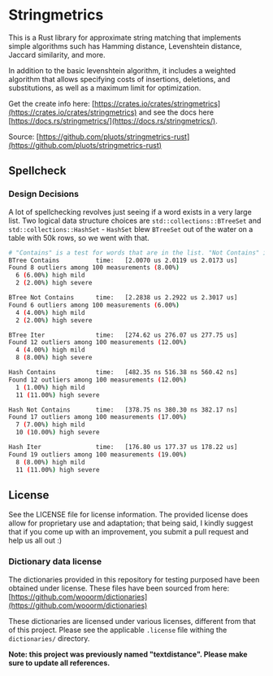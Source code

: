 # Stringmetrics

This is a Rust library for approximate string matching that implements simple
algorithms such has Hamming distance, Levenshtein distance, Jaccard similarity,
and more.

In addition to the basic levenshtein algorithm, it includes a weighted algorithm
that allows specifying costs of insertions, deletions, and substitutions, as
well as a maximum limit for optimization.

Get the create info here:
[https://crates.io/crates/stringmetrics](https://crates.io/crates/stringmetrics)
and see the docs here
[https://docs.rs/stringmetrics/](https://docs.rs/stringmetrics/).

Source:
[https://github.com/pluots/stringmetrics-rust](https://github.com/pluots/stringmetrics-rust)


## Spellcheck

### Design Decisions

A lot of spellchecking revolves just seeing if a word exists in a very large
list. Two logical data structure choices are  `std::collections::BTreeSet` and
`std::collections::HashSet` - `HashSet` blew `BTreeSet` out of the water on a
table with 50k rows, so we went with that.

```bash
# "Contains" is a test for words that are in the list. "Not Contains" is a test for
BTree Contains          time:   [2.0070 us 2.0119 us 2.0173 us]
Found 8 outliers among 100 measurements (8.00%)
  6 (6.00%) high mild
  2 (2.00%) high severe

BTree Not Contains      time:   [2.2838 us 2.2922 us 2.3017 us]
Found 6 outliers among 100 measurements (6.00%)
  4 (4.00%) high mild
  2 (2.00%) high severe

BTree Iter              time:   [274.62 us 276.07 us 277.75 us]
Found 12 outliers among 100 measurements (12.00%)
  4 (4.00%) high mild
  8 (8.00%) high severe

Hash Contains           time:   [482.35 ns 516.38 ns 560.42 ns]
Found 12 outliers among 100 measurements (12.00%)
  1 (1.00%) high mild
  11 (11.00%) high severe

Hash Not Contains       time:   [378.75 ns 380.30 ns 382.17 ns]
Found 17 outliers among 100 measurements (17.00%)
  7 (7.00%) high mild
  10 (10.00%) high severe

Hash Iter               time:   [176.80 us 177.37 us 178.22 us]
Found 19 outliers among 100 measurements (19.00%)
  8 (8.00%) high mild
  11 (11.00%) high severe
```

## License

See the LICENSE file for license information. The provided license does allow
for proprietary use and adaptation; that being said, I kindly suggest that if
you come up with an improvement, you submit a pull request and help us all out
:)

### Dictionary data license

The dictionaries provided in this repository for testing purposed have been
obtained under license. These files have been sourced from here:
[https://github.com/wooorm/dictionaries](https://github.com/wooorm/dictionaries)

These dictionaries are licensed under various licenses, different from that of
this project. Please see the applicable `.license` file withing the
`dictionaries/` directory.

**Note: this project was previously named "textdistance". Please make sure to
update all references.**
